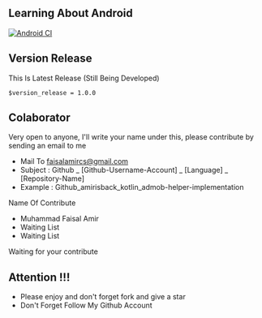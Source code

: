 ## Learning About Android
[![Android CI](https://github.com/caravancodes/caravan-android/actions/workflows/andoid-ci.yml/badge.svg)](https://github.com/caravancodes/caravan-android/actions/workflows/andoid-ci.yml)

## Version Release
This Is Latest Release (Still Being Developed)

    $version_release = 1.0.0

## Colaborator
Very open to anyone, I'll write your name under this, please contribute by sending an email to me

- Mail To faisalamircs@gmail.com
- Subject : Github _ [Github-Username-Account] _ [Language] _ [Repository-Name]
- Example : Github_amirisback_kotlin_admob-helper-implementation

Name Of Contribute
- Muhammad Faisal Amir
- Waiting List
- Waiting List

Waiting for your contribute

## Attention !!!
- Please enjoy and don't forget fork and give a star
- Don't Forget Follow My Github Account


